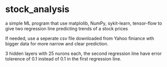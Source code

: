 # stock_analysis
a simple ML program that use matplolib, NumPy, sykit-learn, tensor-flow to give two regression line predicting trends of a stock prices


If needed, use a seperate csv file downloaded from Yahoo finiance wth bigger data for more narrow and clear prediction. 


3 hidden layers with 25 nurons each, the second regression line have error tolerence of 0.1 instead of 0.1 in the first regression line.
